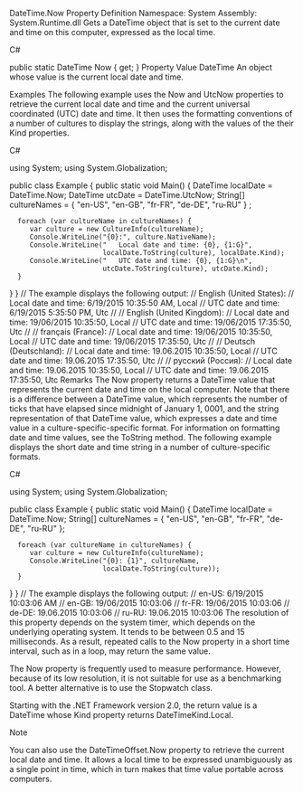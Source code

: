 DateTime.Now Property
Definition
Namespace:
System
Assembly:
System.Runtime.dll
Gets a DateTime object that is set to the current date and time on this computer, expressed as the local time.

C#


public static DateTime Now { get; }
Property Value
DateTime
An object whose value is the current local date and time.

Examples
The following example uses the Now and UtcNow properties to retrieve the current local date and time and the current universal coordinated (UTC) date and time. It then uses the formatting conventions of a number of cultures to display the strings, along with the values of the their Kind properties.

C#


using System;
using System.Globalization;

public class Example
{
   public static void Main()
   {
      DateTime localDate = DateTime.Now;
      DateTime utcDate = DateTime.UtcNow;
      String[] cultureNames = { "en-US", "en-GB", "fr-FR",
                                "de-DE", "ru-RU" } ;

      foreach (var cultureName in cultureNames) {
         var culture = new CultureInfo(cultureName);
         Console.WriteLine("{0}:", culture.NativeName);
         Console.WriteLine("   Local date and time: {0}, {1:G}",
                           localDate.ToString(culture), localDate.Kind);
         Console.WriteLine("   UTC date and time: {0}, {1:G}\n",
                           utcDate.ToString(culture), utcDate.Kind);
      }
   }
}
// The example displays the following output:
//       English (United States):
//          Local date and time: 6/19/2015 10:35:50 AM, Local
//          UTC date and time: 6/19/2015 5:35:50 PM, Utc
//
//       English (United Kingdom):
//          Local date and time: 19/06/2015 10:35:50, Local
//          UTC date and time: 19/06/2015 17:35:50, Utc
//
//       français (France):
//          Local date and time: 19/06/2015 10:35:50, Local
//          UTC date and time: 19/06/2015 17:35:50, Utc
//
//       Deutsch (Deutschland):
//          Local date and time: 19.06.2015 10:35:50, Local
//          UTC date and time: 19.06.2015 17:35:50, Utc
//
//       русский (Россия):
//          Local date and time: 19.06.2015 10:35:50, Local
//          UTC date and time: 19.06.2015 17:35:50, Utc
Remarks
The Now property returns a DateTime value that represents the current date and time on the local computer. Note that there is a difference between a DateTime value, which represents the number of ticks that have elapsed since midnight of January 1, 0001, and the string representation of that DateTime value, which expresses a date and time value in a culture-specific-specific format. For information on formatting date and time values, see the ToString method. The following example displays the short date and time string in a number of culture-specific formats.

C#


using System;
using System.Globalization;

public class Example
{
   public static void Main()
   {
      DateTime localDate = DateTime.Now;
      String[] cultureNames = { "en-US", "en-GB", "fr-FR",
                                "de-DE", "ru-RU" };

      foreach (var cultureName in cultureNames) {
         var culture = new CultureInfo(cultureName);
         Console.WriteLine("{0}: {1}", cultureName,
                           localDate.ToString(culture));
      }
   }
}
// The example displays the following output:
//       en-US: 6/19/2015 10:03:06 AM
//       en-GB: 19/06/2015 10:03:06
//       fr-FR: 19/06/2015 10:03:06
//       de-DE: 19.06.2015 10:03:06
//       ru-RU: 19.06.2015 10:03:06
The resolution of this property depends on the system timer, which depends on the underlying operating system. It tends to be between 0.5 and 15 milliseconds. As a result, repeated calls to the Now property in a short time interval, such as in a loop, may return the same value.

The Now property is frequently used to measure performance. However, because of its low resolution, it is not suitable for use as a benchmarking tool. A better alternative is to use the Stopwatch class.

Starting with the .NET Framework version 2.0, the return value is a DateTime whose Kind property returns DateTimeKind.Local.

 Note

You can also use the DateTimeOffset.Now property to retrieve the current local date and time. It allows a local time to be expressed unambiguously as a single point in time, which in turn makes that time value portable across computers.